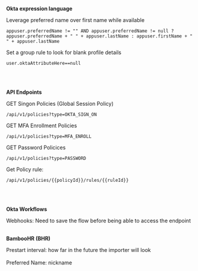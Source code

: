 **Okta expression language**

Leverage preferred name over first name while available
```
appuser.preferredName != "" AND appuser.preferredName != null ? appuser.preferredName + " " + appuser.lastName : appuser.firstName + " " + appuser.lastName
```
Set a group rule to look for blank profile details
```
user.oktaAttributeHere==null
```
<br/><br/> 

**API Endpoints**


GET Singon Policies (Global Session Policy)
```
/api/v1/policies?type=OKTA_SIGN_ON
```
GET MFA Enrollment Policies
```
/api/v1/policies?type=MFA_ENROLL
```
GET Password Policices 
```
/api/v1/policies?type=PASSWORD
```
Get Policy rule:
```
/api/v1/policies/{{policyId}}/rules/{{ruleId}}
```
<br/><br/> 

**Okta Workflows**


Webhooks: Need to save the flow before being able to access the endpoint
<br/><br/> 

**BambooHR (BHR)**

Prestart interval: how far in the future the importer will look
<br><br/>
Preferred Name: nickname
